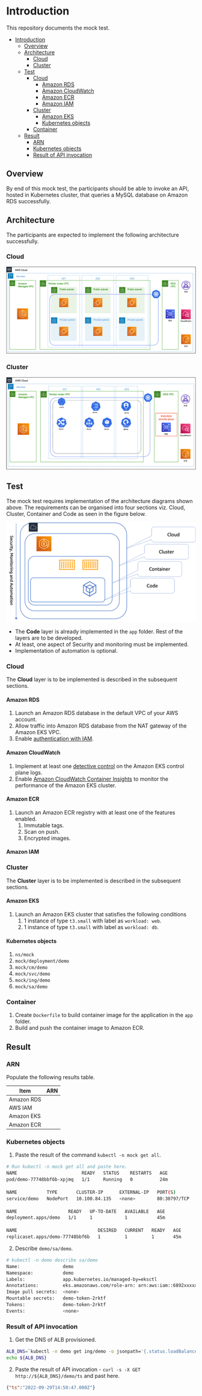 # Introduction

This repository documents the mock test.

- [Introduction](#introduction)
  - [Overview](#overview)
  - [Architecture](#architecture)
    - [Cloud](#cloud)
    - [Cluster](#cluster)
  - [Test](#test)
    - [Cloud](#cloud-1)
      - [Amazon RDS](#amazon-rds)
      - [Amazon CloudWatch](#amazon-cloudwatch)
      - [Amazon ECR](#amazon-ecr)
      - [Amazon IAM](#amazon-iam)
    - [Cluster](#cluster-1)
      - [Amazon EKS](#amazon-eks)
      - [Kubernetes objects](#kubernetes-objects)
    - [Container](#container)
  - [Result](#result)
    - [ARN](#arn)
    - [Kubernetes objects](#kubernetes-objects-1)
    - [Result of API invocation](#result-of-api-invocation)

## Overview

By end of this mock test, the participants should be able to invoke an API, hosted in Kubernetes cluster, that queries a MySQL database on Amazon RDS successfully.

## Architecture

The participants are expected to implement the following architecture successfully.

### Cloud

![cloud](png/arch-cloud.png)

### Cluster

![k8s](png/arch-k8s.png)

## Test

The mock test requires implementation of the architecture diagrams shown above. The requirements can be organised into four sections viz. Cloud, Cluster, Container and Code as seen in the figure below.

![4c](png/4c.png)

- The **Code** layer is already implemented in the `app` folder. Rest of the layers are to be developed.
- At least, one aspect of Security and monitoring must be implemented.
- Implementation of automation is optional.

### Cloud

The **Cloud** layer is to be implemented is described in the subsequent sections.

#### Amazon RDS

1. Launch an Amazon RDS database in the default VPC of your AWS account.
2. Allow traffic into Amazon RDS database from the NAT gateway of the Amazon EKS VPC.
3. Enable [authentication with IAM](https://aws.amazon.com/premiumsupport/knowledge-center/users-connect-rds-iam/).

#### Amazon CloudWatch

1. Implement at least one [detective control](https://aws.github.io/aws-eks-best-practices/security/docs/detective/) on the Amazon EKS control plane logs.
2. Enable [Amazon CloudWatch Container Insights](https://www.eksworkshop.com/intermediate/250_cloudwatch_container_insights/) to monitor the performance of the Amazon EKS cluster.

#### Amazon ECR

1. Launch an Amazon ECR registry with at least one of the features enabled.
   1. Immutable tags.
   2. Scan on push.
   3. Encrypted images.

#### Amazon IAM

### Cluster

The **Cluster** layer is to be implemented is described in the subsequent sections.

#### Amazon EKS

1. Launch an Amazon EKS cluster that satisfies the following conditions
   1. 1 instance of type `t3.small` with label as `workload: web`.
   2. 1 instance of type `t3.small` with label as `workload: db`.

#### Kubernetes objects

1. `ns/mock`
2. `mock/deployment/demo`
3. `mock/cm/demo`
4. `mock/svc/demo`
5. `mock/ing/demo`
6. `mock/sa/demo`

### Container

1. Create `Dockerfile` to build container image for the application in the `app` folder.
2. Build and push the container image to Amazon ECR.

## Result

### ARN

Populate the following results table.

| Item       | ARN |
| ---------- | --- |
| Amazon RDS |     |
| AWS IAM    |     |
| Amazon EKS |     |
| Amazon ECR |     |

### Kubernetes objects

1. Paste the result of the command `kubectl -n mock get all`.

```bash
# Run kubectl -n mock get all and paste here.
NAME                        READY   STATUS    RESTARTS   AGE
pod/demo-77748bbf6b-xpjmq   1/1     Running   0          24m

NAME           TYPE       CLUSTER-IP      EXTERNAL-IP   PORT(S)        AGE
service/demo   NodePort   10.100.84.135   <none>        80:30797/TCP   39m

NAME                   READY   UP-TO-DATE   AVAILABLE   AGE
deployment.apps/demo   1/1     1            1           45m

NAME                              DESIRED   CURRENT   READY   AGE
replicaset.apps/demo-77748bbf6b   1         1         1       45m
```

2. Describe `demo/sa/demo`.

```bash
# kubectl -n demo describe sa/demo
Name:                demo
Namespace:           demo
Labels:              app.kubernetes.io/managed-by=eksctl
Annotations:         eks.amazonaws.com/role-arn: arn:aws:iam::6892xxxxxx07:role/eksctl-mock-addon-iamserviceaccount-demo-dem-Role1-1XFZU62UYF44A
Image pull secrets:  <none>
Mountable secrets:   demo-token-2rktf
Tokens:              demo-token-2rktf
Events:              <none>
```

### Result of API invocation

1. Get the DNS of ALB provisioned.

```bash
ALB_DNS=`kubectl -n demo get ing/demo -o jsonpath='{.status.loadBalancer.ingress[0].hostname}'`
echo ${ALB_DNS}
```

2. Paste the result of API invocation - `curl -s -X GET http://${ALB_DNS}/demo/ts` and past here.

```json
{"ts":"2022-09-29T14:50:47.000Z"}
```
